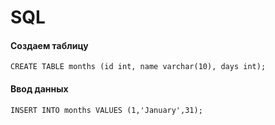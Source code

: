 # SQL

#### Создаем таблицу
```
CREATE TABLE months (id int, name varchar(10), days int);
```

#### Ввод данных
```
INSERT INTO months VALUES (1,'January',31);
```